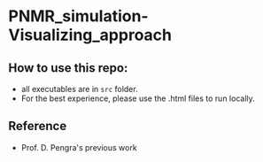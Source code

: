 # PNMR_simulation-Visualizing_approach
## How to use this repo:
* all executables are in `src` folder.
* For the best experience, please use the .html files to run locally.
## Reference
* Prof. D. Pengra's previous work


